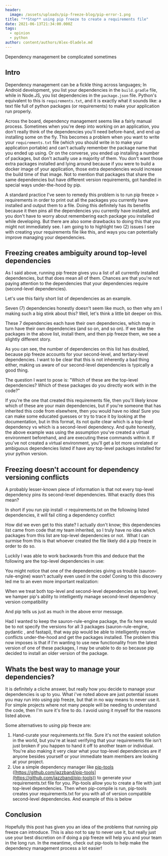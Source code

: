 ```yaml
---
header:
  image: /assets/uploads/pip-freeze-blog/pip-error-1.png
title: "**Stop** using pip freeze to create a requirements file"
date: 2021-06-13T21:34:00.000Z
tags:
  - opinion
  - python
author: content/authors/Alex-Oladele.md
---
```

Dependency management be complicated sometimes

## Intro

Dependency management can be a fickle thing across languages; In Android development, you list your dependencies in the `build.gradle` file, while in Node.JS, you list dependencies in the `package.json` file. Python's equivalent to this is `requirements.txt`, and it is exactly what it sounds like: a text file full of python packages (or requirements) to make your application run properly.

Across the board, dependency management seems like a fairly manual process. Sometimes when you're deep into working on an application, you don't really think of the dependencies you'll need before-hand, and end up installing some on the fly. This becomes a problem when you want to write your `requirements.txt` file (which you should write in to make your application portable) and can't actually remember the package name that you ended up using. Or on the converse, you ended up installing a number of packages, but don't actually use a majority of them. You don't want those extra packages installed and lying around because if you were to build a docker image of your application, those extra dependencies would increase the build time of that image. Not to mention that packages that share the same dependencies but have different version requirements, got handled in special ways under-the-hood by pip.

A standard practice I've seen to remedy this problem is to run pip freeze > requirements in order to print out all the packages you currently have installed and output them to a file. Doing this definitely has its benefits because it then pins all the dependencies you currently have installed, and you don't have to worry about remembering each package you installed while developing. But there are also some drawbacks to doing this that you might not immediately see. I am going to to highlight two (2) issues I see with creating your requirements file like this, and ways you can potentially improve managing your dependencies.

## Freezing creates ambiguity around top-level dependencies

As I said above, running pip freeze gives you a list of all currently installed dependencies, but that does mean all of them. Chances are that you're not paying attention to the dependencies that your dependencies require (second-level dependencies).

Let's use this fairly short list of dependencies as an example.

Seven (7) dependencies honestly doesn't seem like much, so then why am I making such a big stink about this? Well, let's think a little bit deeper on this.

These 7 dependencies each have their own dependencies, which may in turn have their own dependencies (and so on, and so on). If we take the packages in the above list, install them, and then pip freeze them, we see a slightly different story.

As you can see, the number of dependencies on this list has doubled, because pip freeze accounts for your second-level, and tertiary-level dependencies. I want to be clear that this is not inherently a bad thing either, making us aware of our second-level dependencies is typically a good thing.

The question I want to pose is: "Which of these are the top-level dependencies? Which of these packages do you directly work with in the code?"

If you're the one that created this requirements file, then you'll likely know which of these are your main dependencies, but if you're someone that has inherited this code from elsewhere, then you would have no idea! Sure you can make some educated guesses or try to trace it by looking at the documentation, but in this format, its not quite clear which is a top-level dependency vs which is a second-level dependency. And quite honestly, the above example was using the assumption you've created a virtual environment beforehand, and are executing these commands within it. If you've not created a virtual environment, you'll get a lot more unrelated or ambiguous dependencies listed if have any top-level packages installed for your python version.

## Freezing doesn't account for dependency versioning conflicts

A probably lesser-known piece of information is that not every top-level dependency pins its second-level dependencies. What exactly does this mean?

In short if you run pip install -r requirements.txt on the following listed dependencies, it will fail citing a dependency conflict

How did we even get to this state? I actually don't know; this dependencies list came from code that my team inherited, so I truly have no idea which packages from this list are top-level dependencies or not.  What I can surmise from this is that whoever created the file likely did a pip freeze in order to do so.

Luckily I was able to work backwards from this and deduce that the following are the top-level dependencies in use:

You might notice that one of the dependencies giving us trouble (sauron-rule-engine) wasn't actually even used in the code! Coning to this discovery led me to an even more important realization:

When we treat both top-level and second-level dependencies as top level, we hamper pip's ability to intelligently manage second-level dependency version compatibility

And pip tells us just as much in the above error message.

Had I wanted to keep the sauron-rule-engine package, the fix here would be to not specify the versions for all 3 packages (sauron-rule-engine, pydantic , and fastapi), that way pip would be able to intelligently resolve conflicts under-the-hood and get the packages installed. The problem this now imposes is that if I'm wanting to use new functionality from the latest version of one of these packages, I may be unable to do so because pip decided to install an older version of the package.

## Whats the best way to manage your dependencies?

It is definitely a cliche answer, but really how you decide to manage your dependencies is up to you. What i've noted above are just potential issues you may run into using pip freeze, but that in no way means to never use it. For simple projects where not many people will be needing to understand the code, then I'm sure it's fine to do. I avoid using it myself for the reasons listed above.

Some alternatives to using pip freeze are:

1. Hand-curate your requirements.txt file. Sure it's not the easiest solution in the world, but you're at least verifying that your requirements file isn't just broken if you happen to hand it off to another team or individual. You're also making it very clear what your top-level dependencies are if anyone besides yourself or your immediate team members are looking at your project.
2. Use a simple dependency manager like [pip-tools](https://github.com/jazzband/pip-tools) ([https://github.com/jazzband/pip-tools](https://github.com/jazzband/pip-tools)) to generate your requirements.txt file for you. Pip-tools allow you to create a file with just top-level dependencies. Then when pip-compile is run, pip-tools creates your requirements.txt for you with all of version compatible second-level dependencies. And example of this is below

## Conclusion

Hopefully this post has given you an idea of the problems that running pip freeze can introduce. This is also not to say to never use it, but really just use your best discretion on if doing a pip freeze will help you and your team in the long run. In the meantime, check out pip-tools to help make the dependency management process a lot easier!
